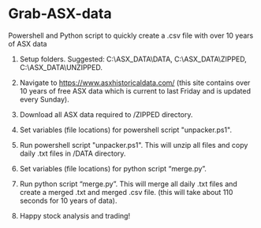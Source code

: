 # Grab-ASX-data
Powershell and Python script to quickly create a .csv file with over 10 years of ASX data

1. Setup folders.  Suggested: C:\ASX_DATA\DATA, C:\ASX_DATA\ZIPPED, C:\ASX_DATA\UNZIPPED. 

2. Navigate to https://www.asxhistoricaldata.com/ (this site contains over 10 years of free ASX data which is current to last Friday and is updated every Sunday).

3. Download all ASX data required to /ZIPPED directory.

4. Set variables (file locations) for powershell script "unpacker.ps1".  

5. Run powershell script "unpacker.ps1".  This will unzip all files and copy daily .txt files in /DATA
  directory.
  
6. Set variables (file locations) for python script “merge.py”.

7. Run python script “merge.py”.  This will merge all daily .txt files and create a merged .txt and merged .csv file. (this 
  will take about 110 seconds for 10 years of data).

8. Happy stock analysis and trading!

